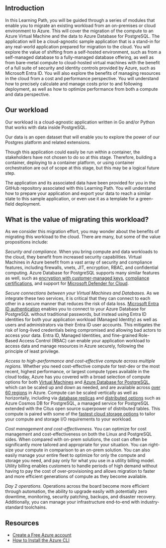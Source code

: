 ## Introduction 

In this Learning Path, you will be guided through a series of modules that enable you to migrate an existing workload from an on-premises or cloud environment to Azure. This will cover the migration of the compute to an Azure Virtual Machine and the data to Azure Database for PostgreSQL. The application will be a cloud-agnostic sample application that is a stand-in for any real-world application prepared for migration to the cloud. You will explore the value of shifting from a self-hosted environment, such as from a self-managed database to a fully-managed database offering, as well as from bare-metal compute to cloud-hosted virtual machines with the benefit of a full suite of security and identity controls provided by Azure, such as Microsoft Entra ID. You will also explore the benefits of managing resources in the cloud from a cost and performance perspective. You will understand how to precisely calculate and manage costs prior to and following deployment, as well as how to optimize performance from both a compute and data perspective. 

## Our workload 

Our workload is a cloud-agnostic application written in Go and/or Python that works with data inside PostgreSQL. 

Our data is an open dataset that will enable you to explore the power of our Postgres platform and related extensions. 

Though this application could easily be run within a container, the stakeholders have not chosen to do so at this stage. Therefore, building a container, deploying to a container platform, or using container orchestration are out of scope at this stage, but this may be a logical future step. 

The application and its associated data have been provided for you in the GitHub repository associated with this Learning Path. You will understand how to prepare your application and export your data to reach a similar state to this sample application, or even use it as a template for a green-field deployment. 

## What is the value of migrating this workload? 

As we consider this migration effort, you may wonder about the benefits of migrating this workload to the cloud. There are many, but some of the value propositions include:

*Security and compliance.* When you bring compute and data workloads to the cloud, they benefit from increased security capabilities. Virtual Machines in Azure benefit from a vast array of security and compliance features, including firewalls, vnets, JIT, encryption, RBAC, and confidential computing. Azure Database for PostgreSQL supports many similar features as well, such as [encryption with customer-managed keys](https://learn.microsoft.com/azure/postgresql/flexible-server/concepts-data-encryption), [compliance certifications](https://learn.microsoft.com/azure/postgresql/flexible-server/concepts-compliance), and support for [Microsoft Defender for Cloud](https://learn.microsoft.com/azure/postgresql/flexible-server/concepts-security#microsoft-defender-for-cloud-support).  

*Secure connections between your Virtual Machines and Databases.* As we integrate these two services, it is critical that they can connect to each other in a secure manner that reduces the risk of data loss. [Microsoft Entra ID authentication](https://learn.microsoft.com/azure/postgresql/flexible-server/concepts-azure-ad-authentication) enables you to connect to your Azure Database for PostgreSQL without traditional passwords, but instead using Entra ID identities for both your application workload (Managed Identity) as well as users and administrators via their Entra ID user accounts. This mitigates the risk of long-lived credentials being compromised and allowing bad actors to access your data. Entra ID, Managed Identities, and fine-grained Role-Based Access Control (RBAC) can enable your application workload to access data and manage resources in Azure securely, following the principle of least privilege. 

*Access to high-performance and cost-effective compute across multiple regions.* Whether you need cost-effective compute for test-dev or the most recent, highest performance, or largest compute types available in the cloud today, Azure has you covered with a broad selection of compute options for both [Virtual Machines](https://learn.microsoft.com/azure/virtual-machines/sizes/overview) and [Azure Database for PostgreSQL](https://learn.microsoft.com/azure/postgresql/flexible-server/concepts-compute), which can be scaled up and down as needed, and are available across [over 60 regions](https://azure.microsoft.com/explore/global-infrastructure/products-by-region) in Azure. Compute can be scaled vertically as well as horizontally, including via [database replicas](https://learn.microsoft.com/azure/postgresql/flexible-server/concepts-read-replicas) and [distributed options](https://learn.microsoft.com/azure/cosmos-db/postgresql/introduction) such as Azure Cosmos DB for PostgreSQL, a managed service for PostgreSQL extended with the Citus open source superpower of distributed tables. This compute is paired with some of the [fastest cloud storage options](https://learn.microsoft.com/azure/virtual-machines/disks-types) to tailor your compute and storage I/O requirements to your workload. 

*Cost management and cost-effectiveness.* You can optimize for cost management and cost-effectiveness on both the Linux and PostgreSQL sides. When compared with on-prem solutions, the cost can often be significantly more tailored and appropriate for your situation. You can right-size your compute in comparison to an on-prem solution. You can also easily manage your entire fleet to optimize for only the compute and storage you need, and pay only for what you use in a utility billing model. Utility billing enables customers to handle periods of high demand without having to pay the cost of over-provisioning and allows migration to faster and more efficient generations of compute as they become available. 

*Day 2 operations.* Operations across the board become more efficient through automation, the ability to upgrade easily with potentially zero downtime, monitoring, security patching, backups, and disaster recovery. Additionally, you can manage your infrastructure end-to-end with industry-standard toolchains.

## Resources
- [Create a Free Azure account](https://azure.microsoft.com/free/)
- [How to Install the Azure CLI](https://learn.microsoft.com/cli/azure/install-azure-cli)
